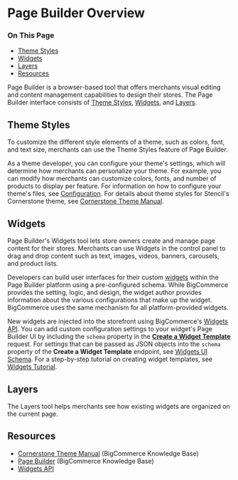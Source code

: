 # Page Builder Overview

<div class="otp" id="no-index">

### On This Page
- [Theme Styles](#theme-styles)
- [Widgets](#widgets)
- [Layers](#layers)
- [Resources](#resources)

</div>

Page Builder is a browser-based tool that offers merchants visual editing and content management capabilities to design their stores. The Page Builder interface consists of [Theme Styles](https://support.bigcommerce.com/s/article/Page-Builder#styles), [Widgets](https://support.bigcommerce.com/s/article/Page-Builder#builder), and [Layers](https://support.bigcommerce.com/s/article/Page-Builder#layers).

## Theme Styles

To customize the different style elements of a theme, such as colors, font, and text size, merchants can use the Theme Styles feature of Page Builder. 

As a theme developer, you can configure your theme's settings, which will determine how merchants can personalize your theme. For example, you can modify how merchants can customize colors, fonts, and number of products to display per feature. For information on how to configure your theme's files, see [Configuration](/docs/stencil-docs/page-builder/configuration.md). For details about theme styles for Stencil's Cornerstone theme, see [Cornerstone Theme Manual](https://support.bigcommerce.com/s/article/Cornerstone-Theme-Manual). 

## Widgets

Page Builder's Widgets tool lets store owners create and manage page content for their stores. Merchants can use Widgets in the control panel to drag and drop content such as text, images, videos, banners, carousels, and product lists. 

Developers can build user interfaces for their custom [widgets](https://developer.bigcommerce.com/api-docs/storefront/widgets/widgets-overview) within the Page Builder platform using a pre-configured schema. While BigCommerce provides the setting, logic, and design, the widget author provides information about the various configurations that make up the widget. BigCommerce uses the same mechanism for all platform-provided widgets.

New widgets are injected into the storefront using BigCommerce's [Widgets API](https://developer.bigcommerce.com/api-docs/store-management/widgets/overview). You can add custom configuration settings to your widget's Page Builder UI by including the `schema` property in the [**Create a Widget Template**](https://developer.bigcommerce.com/api-reference/store-management/widgets/widget-template/createwidgettemplate) request. For settings that can be passed as JSON objects into the `schema` property of the **Create a Widget Template** endpoint, see [Widgets UI Schema](/docs/stencil-docs/page-builder/widgets-ui-schema.md). For a step-by-step tutorial on creating widget templates, see [Widgets Tutorial](https://developer.bigcommerce.com/api-docs/store-management/widgets/tutorial). 

## Layers

The Layers tool helps merchants see how existing widgets are organized on the current page. 

## Resources
- [Cornerstone Theme Manual](https://support.bigcommerce.com/s/article/Cornerstone-Theme-Manual) (BigCommerce Knowledge Base)
- [Page Builder](https://support.bigcommerce.com/s/article/Page-Builder) (BigCommerce Knowledge Base)
- [Widgets API](https://developer.bigcommerce.com/api-docs/store-management/widgets/overview)